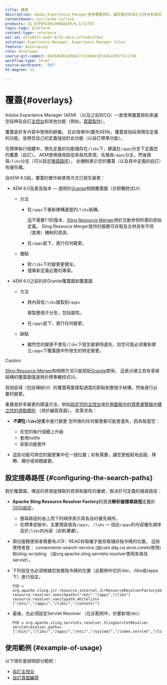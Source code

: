 ```yaml
---
title: 覆蓋
description: Adobe Experience Manager使用覆蓋原則，讓您擴充和自訂主控台和其他功能。
contentOwner: Guillaume Carlino
products: SG_EXPERIENCEMANAGER/6.5/SITES
topic-tags: platform
content-type: reference
exl-id: e57a6971-6a6f-427b-a8cd-a2f2e8cdf9e2
solution: Experience Manager, Experience Manager Sites
feature: Developing
role: Developer
source-git-commit: 66db4b0b5106617c534b6e1bf428a3057f2c2708
workflow-type: tm+mt
source-wordcount: '587'
ht-degree: 1%

---
```


# 覆蓋{#overlays}

Adobe Experience Manager (AEM) （以及之前的CQ）一直使用覆蓋原則來讓您延伸及自訂[主控台](/help/sites-developing/customizing-consoles-touch.md)和其他功能（例如，[頁面製作](/help/sites-developing/customizing-page-authoring-touch.md)）。

覆蓋是許多內容中使用的辭彙。 在此情境中(擴充AEM)，覆蓋是指採用預先定義的功能，並將您自己的定義強加於此功能（以自訂標準功能）。

在標準執行個體中，預先定義的功能儲存在`/libs`下，建議在`/apps`分支下定義您的覆蓋（自訂）。 AEM使用搜尋路徑來尋找資源，先搜尋`/apps`分支，然後搜尋`/libs`分支（可以設定[搜尋路徑](#configuring-the-search-paths)）。 此機制表示您的覆蓋（以及其中定義的自訂）有優先權。

自AEM 6.0起，覆蓋的實作與使用方式已發生變更：

* AEM 6.0及更高版本 — 適用於[Granite](https://developer.adobe.com/experience-manager/reference-materials/6-5/granite-ui/api/jcr_root/libs/granite/ui/index.html)相關覆蓋圖（亦即觸控式UI）

   * 方法

      * 在`/apps`下重新建構適當的`/libs`結構。

        這不需要1:1的復本，[Sling Resource Merger](/help/sites-developing/sling-resource-merger.md)用於互動參照所需的原始定義。 Sling Resource Merger提供的服務可存取及合併具有不同（差異）機制的資源。

      * 在`/apps`底下，進行任何變更。

   * 優點

      * 對`/libs`下的變更更健全。
      * 僅重新定義必要的專案。

* AEM 6.0之前的非Granite覆蓋圖和覆蓋圖

   * 方法

      * 將內容從`/libs`複製到`/apps`

        複製整個子分支，包括屬性。

      * 在`/apps`底下，進行任何變更。

   * 缺點

      * 雖然您的變更不會在`/libs`下發生變更時遺失，但您可能必須重新建立`/apps`下覆蓋圖中所發生的特定變更。

>[!CAUTION]
>
>[Sling Resource Merger](/help/sites-developing/sling-resource-merger.md)和相關方法只能搭配[Granite](https://developer.adobe.com/experience-manager/reference-materials/6-5/granite-ui/api/jcr_root/libs/granite/ui/index.html)使用。 這表示建立具有骨架結構的覆蓋圖僅適用於標準觸控式UI。
>
>其他區域（包括傳統UI）的覆蓋需要複製適當的節點和整個子結構，然後進行必要的變更。

重疊是許多變更的建議方法，例如[設定您的主控台](/help/sites-developing/customizing-consoles-touch.md#create-a-custom-console)或[在側面板中的資產瀏覽器中建立您的選取類別](/help/sites-developing/customizing-page-authoring-touch.md#add-new-selection-category-to-asset-browser) （用於編寫頁面）。 其需求為：

* ***不要*&#x200B;在`/libs`分支&#x200B;**&#x200B;中進行變更
您所做的任何變更都可能會遺失，因為每當您：

   * 在您的執行個體上升級
   * 套用hotfix
   * 安裝功能套件

* 這些功能可將您的變更集中在一個位置；如有需要，讓您更輕鬆地追蹤、移轉、備份或偵錯變更。

## 設定搜尋路徑 {#configuring-the-search-paths}

對於覆蓋圖，傳送的資源是擷取的資源和屬性的彙總，取決於可定義的搜尋路徑：

* **Apache Sling Resource Resolver Factory**&#x200B;的資源&#x200B;**解析器搜尋路徑**&#x200B;定義於[OSGi設定](/help/sites-deploying/configuring-osgi.md)。

   * 搜尋路徑的由上而下的順序表示其各自的優先順序。
   * 在標準安裝中，主要預設值為`/apps`， `/libs` — 因此`/apps`的內容優先順序高於`/libs`的內容（亦即&#x200B;*覆蓋*）。

* 兩位服務使用者需要有JCR：READ存取權才能存取儲存指令碼的位置。 這些使用者是： components-search-service (由com.day.cq.wcm.coreto使用)和sling-scripting （由org.apache.sling.servlets.resolver使用來尋找servlet）。
* 下列設定也必須根據您放置指令碼的位置（此範例中位於/etc、/libs或/apps下）進行設定。

  ```
  PID = org.apache.sling.jcr.resource.internal.JcrResourceResolverFactoryImpl
  resource.resolver.searchpath=["/etc","/apps","/libs"]
  resource.resolver.vanitypath.whitelist=["/etc/","/apps/","/libs/","/content/"]
  ```

* 最後，也必須設定Servlet Resolver （在此範例中，亦要新增/etc）

  ```
  PID = org.apache.sling.servlets.resolver.SlingServletResolver
  servletresolver.paths=["/bin/","/libs/","/apps/","/etc/","/system/","/index.servlet","/login.servlet","/services/"]
  ```

## 使用範例 {#example-of-usage}

以下情形會說明部分範例：

* [自訂主控台](/help/sites-developing/customizing-consoles-touch.md)
* [自訂頁面編寫](/help/sites-developing/customizing-page-authoring-touch.md)
